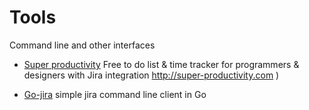 # Tools

Command line and other interfaces

- [Super productivity](https://github.com/johannesjo/super-productivity) Free to do list & time tracker for programmers & designers with Jira integration http://super-productivity.com
)

- [Go-jira](https://github.com/go-jira/jira) simple jira command line client in Go


